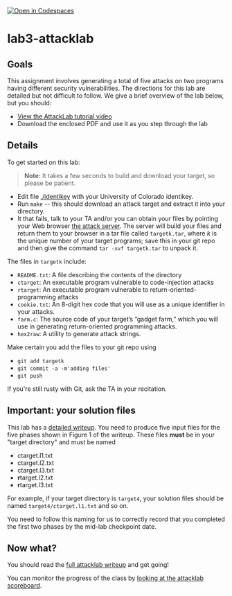 [![Open in Codespaces](https://classroom.github.com/assets/launch-codespace-f4981d0f882b2a3f0472912d15f9806d57e124e0fc890972558857b51b24a6f9.svg)](https://classroom.github.com/open-in-codespaces?assignment_repo_id=10247619)
# lab3-attacklab

## Goals
This assignment involves generating a total of five attacks on two programs having different security vulnerabilities.  The directions for this lab are detailed but not difficult to follow. We give a brief overview of the lab below, but you should:

* [View the AttackLab tutorial video](https://www.youtube.com/watch?v=ogqpJj_YQGQ)
* Download the enclosed PDF and use it as you step through the lab

## Details

To get started on this lab:

> **Note:** It takes a few seconds to build and download your target, so please be patient.
* Edit file [./identikey](./identikey) with your University of Colorado identikey.
* Run `make` -- this should download an attack target and extract it into your directory.
* It that fails, talk to your TA and/or you can obtain your files by pointing your Web browser [the attack server](http://cs2400.cs.colorado.edu:15513/). The server will build your files and return them to your browser in a tar file called `targetk.tar`, where *k* is the unique number of your target programs; save this in your git repo and then give the command `tar -xvf targetk.tar` to unpack it.

The files in `targetk` include:
* `README.txt`: A file describing the contents of the directory
* `ctarget`: An executable program vulnerable to code-injection attacks
* `rtarget`: An executable program vulnerable to return-oriented-programming attacks
* `cookie.txt`: An 8-digit hex code that you will use as a unique identifier in your attacks.
* `farm.c`: The source code of your target’s “gadget farm,” which you will use in generating return-oriented programming attacks.
* `hex2raw`: A utility to generate attack strings.

Make certain you add the files to your git repo using
* `git add targetk`
* `git commit -a -m'adding files'`
* `git push`

If you're still rusty with Git, ask the TA in your recitation.

## Important: your solution files

This lab has a [detailed writeup](attacklab.pdf). You need to produce five input files for the five phases shown in Figure 1 of the writeup. These files **must** be in your "target directory" and must be named
* ctarget.l1.txt
* ctarget.l2.txt
* ctarget.l3.txt
* **r**target.l2.txt
* **r**target.l3.txt

For example, if your target directory is `target4`, your solution
files should be named `target4/ctarget.l1.txt` and so on.

You need to follow this naming for us to correctly record that you completed
the first two phases by the mid-lab checkpoint date.

## Now what?

You should read the [full attacklab writeup](attacklab.pdf) and get going!

You can monitor the progress of the class by [looking at the attacklab scoreboard](http://cs2400.cs.colorado.edu:15513/scoreboard).
